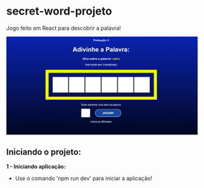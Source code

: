 # secret-word-projeto
 Jogo feito em React para descobrir a palavra!


 ![Imagem do projeto funcionando](./img.png)
 
## Iniciando o projeto:

**1 - Iniciando aplicação:**
- Use o comando 'npm run dev' para iniciar a aplicação!

